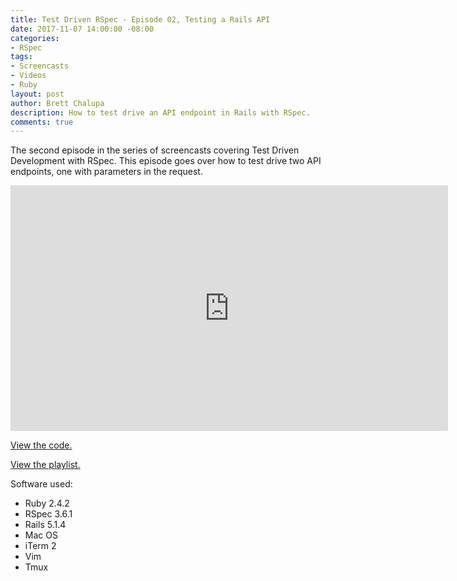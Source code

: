 ```yaml
---
title: Test Driven RSpec - Episode 02, Testing a Rails API
date: 2017-11-07 14:00:00 -08:00
categories:
- RSpec
tags:
- Screencasts
- Videos
- Ruby
layout: post
author: Brett Chalupa
description: How to test drive an API endpoint in Rails with RSpec.
comments: true
---
```


The second episode in the series of screencasts covering Test Driven
Development with RSpec. This episode goes over how to test drive two API
endpoints, one with parameters in the request.

<iframe width="700" height="393" src="https://www.youtube-nocookie.com/embed/Wb3oIfiLdZU?rel=0" frameborder="0" allowfullscreen></iframe>

[View the code.](https://github.com/monoso/test-driven-rspec/tree/master/episode-02)

[View the playlist.](https://www.youtube.com/playlist?list=PLr442xinba86s9cCWxoIH_xq5UE9Wwo4Z)

Software used:

- Ruby 2.4.2
- RSpec 3.6.1
- Rails 5.1.4
- Mac OS
- iTerm 2
- Vim
- Tmux
